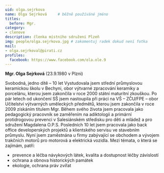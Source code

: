 ```yaml
---
uid: olga.sejrkova
name: Olga Sejrková 	# běžně používáné jméno
titles:
  before: Mgr. 
category:
- clenove
description: členka místního sdružení Plzeň
img: people/olga.sejrkova.jpg # zakomentuj radek dokud není fotka
mail:
- olga.sejrkoval@pirati.cz
profiles:
  facebook: https://www.facebook.com/ola.ole.9 
---
```


**Mgr. Olga Sejrková** (23.9.1980 v Plzni)

Svobodná, jedno dítě – 10 let
Vystudovala jsem střední průmyslovou keramickou školu v Bechyni, obor výtvarné zpracování keramiky a
porcelánu, kterou jsem zakončila v roce 2000 státní maturitní zkouškou. Po pár letech od ukončení SŠ jsem
nastoupila při práci na VŠ – ZČU/FPE – obor Učitelství výtvarných uměleckých předmětů, kterou jsem zakončila
v roce 2009 získáním titulem Mgr.
Během svého života jsem pracovala jako pedagogický pracovník se zaměřením na adiktologii a primární
protidrogovou prevenci v Salesiánském středisku pro děti a mládež a pro sdružení Magdalena O.P.S.
Posledních 10 let jsem pracovala jako back office developerských projektů a klientského servisu ve stavebním
průmyslu.
Nyní jsem zaměstnána u firmy zabývající se obchodem a vývojem trakčních motorů pro motorová a elektrická
vozidla.
Mezi témata, o která se zajímám, patří:
- prevence a léčba návykových látek, kvalita a dostupnost léčby závislostí
- ochrana a obnova historických památek
- ekologie, ochrana práv zvířat
